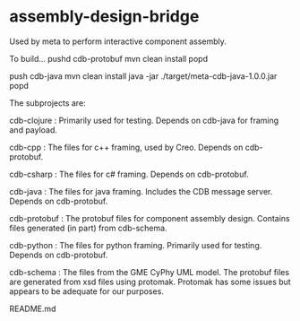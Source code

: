 assembly-design-bridge
======================

Used by meta to perform interactive component assembly.

To build...
pushd cdb-protobuf
mvn clean install
popd

push cdb-java
mvn clean install
java -jar ./target/meta-cdb-java-1.0.0.jar
popd


The subprojects are:


cdb-clojure :
Primarily used for testing.
Depends on cdb-java for framing and payload.

cdb-cpp :
The files for c++ framing, used by Creo.
Depends on cdb-protobuf.

cdb-csharp :
The files for c# framing.
Depends on cdb-protobuf.

cdb-java :
The files for java framing.
Includes the CDB message server.
Depends on cdb-protobuf.

cdb-protobuf :
The protobuf files for component assembly design.
Contains files generated (in part) from cdb-schema.

cdb-python :
The files for python framing.
Primarily used for testing.
Depends on cdb-protobuf.

cdb-schema :
The files from the GME CyPhy UML model.
The protobuf files are generated from xsd files
using protomak.
Protomak has some issues but appears to be 
adequate for our purposes.

README.md
